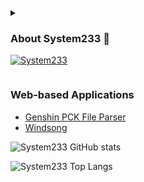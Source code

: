 

<details>
<summary title="Click to decrypt" id="summary">
 
### About System233 👋
[![System233](https://github.com/user-attachments/assets/a10e9c35-4ab4-4ac3-b4f5-27737bee19da)](#user-content-summary)

</summary>

- 🛠️ **Master of Rebuilding**: A true advocate for "if it’s not good enough, rewrite it!"—always creating custom solutions when existing libraries don't meet expectations.
- 🌱 **Languages I Use**: Primarily works with `C++`, `Python`, and `TypeScript`, constantly exploring new tools to build robust, efficient systems.
- 🧪 **Passionate Developer**: Writes a variety of small but powerful tools, including parsers, web crawlers, Tampermonkey scripts, and other utilities to simplify everyday problems.
- ⚡ **Reverse Engineering Enthusiast**: Enjoys the occasional challenge of reverse engineering software and cracking the code to understand how things work under the hood.
- ❌ **Challenger at Heart**: I shy away from mundane, repetitive tasks—if there’s no challenge, I’m not interested.

</details>


### Web-based Applications

- [Genshin PCK File Parser](https://system233.github.io/pck-reader/)
- [Windsong](https://system233.github.io/windsong/)
<!--
**System233/System233** is a ✨ _special_ ✨ repository because its `README.md` (this file) appears on your GitHub profile.

Here are some ideas to get you started:

- 🔭 I’m currently working on ...
- 🌱 I’m currently learning ...
- 👯 I’m looking to collaborate on ...
- 🤔 I’m looking for help with ...
- 💬 Ask me about ...
- 📫 How to reach me: ...
- 😄 Pronouns: ...
- ⚡ Fun fact: ...


### aʖ𝙹⚍ℸ ̣  s||ᓭℸ ̣ ᒷᒲ233 👋

 - 🛠️ **mᔑᓭℸ ̣ ᒷ∷ 𝙹⎓ rᒷʖ⚍╎ꖎ↸╎リ⊣**: a ℸ ̣ ∷⚍ᒷ ᔑ↸⍊𝙹ᓵᔑℸ ̣ ᒷ ⎓𝙹∷ "╎⎓ ╎ℸ ̣ ’ᓭ リ𝙹ℸ ̣  ⊣𝙹𝙹↸ ᒷリ𝙹⚍⊣⍑, ∷ᒷ∴∷╎ℸ ̣ ᒷ ╎ℸ ̣ !"—ᔑꖎ∴ᔑ||ᓭ ᓵ∷ᒷᔑℸ ̣ ╎リ⊣ ᓵ⚍ᓭℸ ̣ 𝙹ᒲ ᓭ𝙹ꖎ⚍ℸ ̣ ╎𝙹リᓭ ∴⍑ᒷリ ᒷ ̇/╎ᓭℸ ̣ ╎リ⊣ ꖎ╎ʖ∷ᔑ∷╎ᒷᓭ ↸𝙹リ'ℸ ̣  ᒲᒷᒷℸ ̣  ᒷ ̇/!¡ᒷᓵℸ ̣ ᔑℸ ̣ ╎𝙹リᓭ.
 - 🌱 **lᔑリ⊣⚍ᔑ⊣ᒷᓭ i uᓭᒷ**: p∷╎ᒲᔑ∷╎ꖎ|| ∴𝙹∷ꖌᓭ ∴╎ℸ ̣ ⍑ `C🌿`, `Python🐍`, ᔑリ↸ `TypeScript`, ᓵ𝙹リᓭℸ ̣ ᔑリℸ ̣ ꖎ|| ᒷ ̇/!¡ꖎ𝙹∷╎リ⊣ リᒷ∴ ℸ ̣ 𝙹𝙹ꖎᓭ ℸ ̣ 𝙹 ʖ⚍╎ꖎ↸ ∷𝙹ʖ⚍ᓭℸ ̣ , ᒷ⎓⎓╎ᓵ╎ᒷリℸ ̣  ᓭ||ᓭℸ ̣ ᒷᒲᓭ.
 - 🧪 **pᔑᓭᓭ╎𝙹リᔑℸ ̣ ᒷ dᒷ⍊ᒷꖎ𝙹!¡ᒷ∷**: w∷╎ℸ ̣ ᒷᓭ ᔑ ⍊ᔑ∷╎ᒷℸ ̣ || 𝙹⎓ ᓭᒲᔑꖎꖎ ʖ⚍ℸ ̣  !¡𝙹∴ᒷ∷⎓⚍ꖎ ℸ ̣ 𝙹𝙹ꖎᓭ, ╎リᓵꖎ⚍↸╎リ⊣ !¡ᔑ∷ᓭᒷ∷ᓭ, ∴ᒷʖ ᓵ∷ᔑ∴ꖎᒷ∷ᓭ, tᔑᒲ!¡ᒷ∷ᒲ𝙹リꖌᒷ|| ᓭᓵ∷╎!¡ℸ ̣ ᓭ, ᔑリ↸ 𝙹ℸ ̣ ⍑ᒷ∷ ⚍ℸ ̣ ╎ꖎ╎ℸ ̣ ╎ᒷᓭ ℸ ̣ 𝙹 ᓭ╎ᒲ!¡ꖎ╎⎓|| ᒷ⍊ᒷ∷||↸ᔑ|| !¡∷𝙹ʖꖎᒷᒲᓭ.
 - ⚡ <strong>rᒷ⍊ᒷ∷ᓭᒷ eリ⊣╎リᒷᒷ∷╎リ⊣ eリℸ ̣ ⍑⚍ᓭ╎ᔑᓭℸ ̣ </strong>: eリ⋮𝙹||ᓭ ℸ ̣ ⍑ᒷ 𝙹ᓵᓵᔑᓭ╎𝙹リᔑꖎ ᓵ⍑ᔑꖎꖎᒷリ⊣ᒷ 𝙹⎓ ∷ᒷ⍊ᒷ∷ᓭᒷ ᒷリ⊣╎リᒷᒷ∷╎リ⊣ ᓭ𝙹⎓ℸ ̣ ∴ᔑ∷ᒷ ᔑリ↸ ᓵ∷ᔑᓵꖌ╎リ⊣ ℸ ̣ ⍑ᒷ ᓵ𝙹↸ᒷ ℸ ̣ 𝙹 ⚍リ↸ᒷ∷ᓭℸ ̣ ᔑリ↸ ⍑𝙹∴ ℸ ̣ ⍑╎リ⊣ᓭ ∴𝙹∷ꖌ ⚍リ↸ᒷ∷ ℸ ̣ ⍑ᒷ ⍑𝙹𝙹↸.
 - ❌ <strong>c⍑ᔑꖎꖎᒷリ⊣ᒷ∷ ᔑℸ ̣  hᒷᔑ∷ℸ ̣ </strong>: i ᓭ⍑|| ᔑ∴ᔑ|| ⎓∷𝙹ᒲ ᒲ⚍リ↸ᔑリᒷ, ∷ᒷ!¡ᒷℸ ̣ ╎ℸ ̣ ╎⍊ᒷ ℸ ̣ ᔑᓭꖌᓭ—╎⎓ ℸ ̣ ⍑ᒷ∷ᒷ’ᓭ リ𝙹 ᓵ⍑ᔑꖎꖎᒷリ⊣ᒷ, i’ᒲ リ𝙹ℸ ̣  ╎リℸ ̣ ᒷ∷ᒷᓭℸ ̣ ᒷ↸.

<details>
 
 ### About System233 👋
- 🛠️ **Master of Rebuilding**: A true advocate for "if it’s not good enough, rewrite it!"—always creating custom solutions when existing libraries don't meet expectations.
- 🌱 **Languages I Use**: Primarily works with `C++`, `Python`, and `TypeScript`, constantly exploring new tools to build robust, efficient systems.
- 🧪 **Passionate Developer**: Writes a variety of small but powerful tools, including parsers, web crawlers, Tampermonkey scripts, and other utilities to simplify everyday problems.
- ⚡ **Reverse Engineering Enthusiast**: Enjoys the occasional challenge of reverse engineering software and cracking the code to understand how things work under the hood.
- ❌ **Challenger at Heart**: I shy away from mundane, repetitive tasks—if there’s no challenge, I’m not interested.

</details>
-->
![System233 GitHub stats](https://github-readme-stats.vercel.app/api?username=System233&count_private=true&show_icons=true&theme=synthwave)

![System233 Top Langs](https://github-readme-stats.vercel.app/api/top-langs/?username=System233&layout=compact&theme=synthwave)

